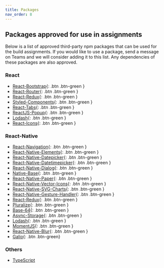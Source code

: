 ```yaml
---
title: Packages
nav_order: 8
---
```

## Packages approved for use in assignments
Below is a list of approved third-party npm packages that can be used for the build assignments. 
If you would like to use a package, send a message on Teams and we will consider adding it to this list. Any dependencies of these packages are also approved.

### React

- [React-Bootstrap](https://react-bootstrap.github.io){: .btn .btn-green }
- [React-Router](https://github.com/ReactTraining/react-router){: .btn .btn-green }
- [React-Redux](https://react-redux.js.org/){: .btn .btn-green }
- [Styled-Components](https://www.styled-components.com){: .btn .btn-green }
- [React-Tabs](https://github.com/reactjs/react-tabs){: .btn .btn-green }
- [ReactJS-Popup](https://www.npmjs.com/package/reactjs-popup){: .btn .btn-green }
- [Lodash](https://www.npmjs.com/package/lodash){: .btn .btn-green }
- [React-Icons](https://react-icons.github.io/react-icons/){: .btn .btn-green }

### React-Native

- [React-Navigation](https://reactnavigation.org/docs/getting-started/){: .btn .btn-green }
- [React-Native-Elements](https://react-native-elements.github.io/react-native-elements/){: .btn .btn-green }
- [React-Native-Datepicker](https://github.com/xgfe/react-native-datepicker){: .btn .btn-green }
- [React-Native-Datetimepicker](https://github.com/react-native-community/react-native-datetimepicker){: .btn .btn-green }
- [React-Native-Dialog](https://www.npmjs.com/package/react-native-dialog){: .btn .btn-green }
- [Native-Base](https://nativebase.io){: .btn .btn-green }
- [React-Native-Paper](https://callstack.github.io/react-native-paper/index.html){: .btn .btn-green }
- [React-Native-Vector-Icons](https://github.com/oblador/react-native-vector-icons){: .btn .btn-green }
- [React-Native-SVG-Charts](https://github.com/JesperLekland/react-native-svg-charts){: .btn .btn-green }
- [React-Native-Gesture-Handler](https://kmagiera.github.io/react-native-gesture-handler/){: .btn .btn-green }
- [React-Redux](https://react-redux.js.org/){: .btn .btn-green }
- [Pluralize](https://www.npmjs.com/package/pluralize){: .btn .btn-green }
- [Base-64](https://www.npmjs.com/package/base-64){: .btn .btn-green }
- [Async-Storage](https://github.com/react-native-community/async-storage){: .btn .btn-green }
- [Lodash](https://www.npmjs.com/package/lodash){: .btn .btn-green }
- [MomentJS](https://medium.com/better-programming/using-moment-js-in-react-native-d1b6ebe226d4){: .btn .btn-green }
- [React-Native-Blur](https://github.com/react-native-community/react-native-blur){: .btn .btn-green }
- [Galio](https://www.npmjs.com/package/galio-framework){: .btn .btn-green}

### Others

- [TypeScript](https://www.typescriptlang.org/)